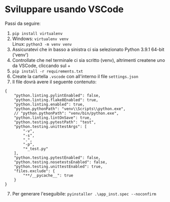 # Sviluppare usando VSCode

Passi da seguire:
1. `pip install virtualenv`
2. Windows: `virtualenv venv`  
   Linux: `python3 -m venv venv`
3. Assicuratevi che in basso a sinistra ci sia selezionato Python 3.9.1 64-bit ('venv')
4. Controllate che nel terminale ci sia scritto (venv), altrimenti createne uno da VSCode, cliccando sul +
4. `pip install -r requirements.txt`
5. Create la cartella `.vscode` con all'interno il file `settings.json`
6. Il file dovrà avere il seguente contenuto:
```
{
    "python.linting.pylintEnabled": false,
    "python.linting.flake8Enabled": true,
    "python.linting.enabled": true,
    "python.pythonPath": "venv\\Scripts\\python.exe",
    // "python.pythonPath": "venv/bin/python.exe",
    "python.linting.lintOnSave": true,
    "python.testing.pytestPath": "test",
    "python.testing.unittestArgs": [
        "-v",
        "-s",
        ".",
        "-p",
        "*_test.py"
    ],
    "python.testing.pytestEnabled": false,
    "python.testing.nosetestsEnabled": false,
    "python.testing.unittestEnabled": true,
    "files.exclude": {
        "**/__pycache__": true
    }
}
```
7. Per generare l'eseguibile: `pyinstaller .\app_inst.spec --noconfirm`
